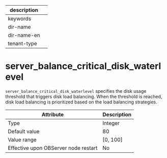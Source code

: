 | description ||
|---|---|
| keywords ||
| dir-name ||
| dir-name-en ||
| tenant-type ||

# server_balance_critical_disk_waterlevel

`server_balance_critical_disk_waterlevel` specifies the disk usage threshold that triggers disk load balancing. When the threshold is reached, disk load balancing is prioritized based on the load balancing strategies.

| **Attribute** | **Description** |
|------------------|------------|
| Type | Integer |
| Default value | 80 |
| Value range | \[0, 100\] |
| Effective upon OBServer node restart | No |
